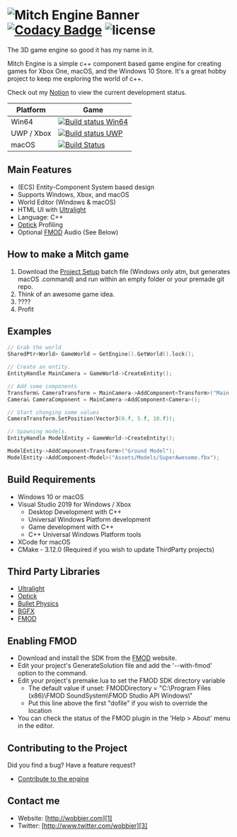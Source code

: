 ![Mitch Engine Banner](https://raw.githubusercontent.com/wobbier/MitchEngine/master/Docs/GitHub/Havana.png)
[![Codacy Badge](https://app.codacy.com/project/badge/Grade/21af73bf73f049ac97afd48e1689fd33)](https://www.codacy.com/gh/wobbier/MitchEngine/dashboard?utm_source=github.com&amp;utm_medium=referral&amp;utm_content=wobbier/MitchEngine&amp;utm_campaign=Badge_Grade)
![license](https://img.shields.io/github/license/wobbier/mitchengine.svg)
======
The 3D game engine so good it has my name in it.

Mitch Engine is a simple c++ component based game engine for creating games for Xbox One, macOS, and the Windows 10 Store.
It's a great hobby project to keep me exploring the world of c++.

Check out my [Notion][4] to view the current development status.

|Platform|Game|
|---|---|
|Win64|[![Build status Win64](https://github.com/wobbier/MitchEngine/actions/workflows/Windows.yml/badge.svg)](https://github.com/wobbier/MitchEngine/actions/workflows/Windows.yml)|
|UWP / Xbox|[![Build status UWP](https://ci.appveyor.com/api/projects/status/7x55po7se0siesdn?svg=true)](https://ci.appveyor.com/project/wobbier/mitchengine)|
|macOS|[![Build Status](https://github.com/wobbier/MitchEngine/actions/workflows/macOS.yml/badge.svg)](https://github.com/wobbier/MitchEngine/actions/workflows/macOS.yml)|

Main Features
-------------
   * (ECS) Entity-Component System based design
   * Supports Windows, Xbox, and macOS
   * World Editor (Windows & macOS)
   * HTML UI with [Ultralight][5]
   * Language: C++
   * [Optick][6] Profiling
   * Optional [FMOD][10] Audio (See Below)

How to make a Mitch game
-----------------------

1. Download the [Project Setup][8] batch file (Windows only atm, but generates macOS .command) and run within an empty folder or your premade git repo.
2. Think of an awesome game idea.
3. ????
4. Profit

Examples
-----------------------
```cpp
// Grab the world
SharedPtr<World> GameWorld = GetEngine().GetWorld().lock();

// Create an entity.
EntityHandle MainCamera = GameWorld->CreateEntity();

// Add some components
Transform& CameraTransform = MainCamera->AddComponent<Transform>("Main Camera");
Camera& CameraComponent = MainCamera->AddComponent<Camera>();

// Start changing some values
CameraTransform.SetPosition(Vector3(0.f, 5.f, 10.f));

// Spawning models.
EntityHandle ModelEntity = GameWorld->CreateEntity();

ModelEntity->AddComponent<Transform>("Ground Model");
ModelEntity->AddComponent<Model>("Assets/Models/SuperAwesome.fbx");
```

Build Requirements
------------------

* Windows 10 or macOS
* Visual Studio 2019 for Windows / Xbox
	* Desktop Development with C++
	* Universal Windows Platform development
	* Game development with C++
	* C++ Universal Windows Platform tools
* XCode for macOS
* CMake - 3.12.0 (Required if you wish to update ThirdParty projects)

Third Party Libraries
--------------------------------

  * [Ultralight][5]
  * [Optick][6]
  * [Bullet Physics][7]
  * [BGFX][9]
  * [FMOD][10]

Enabling FMOD
--------------------------------

* Download and install the SDK from the [FMOD][10] website.
* Edit your project's GenerateSolution file and add the '--with-fmod' option to the command.
* Edit your project's premake.lua to set the FMOD SDK directory variable
	* The default value if unset: FMODDirectory = "C:\\Program Files (x86)\\FMOD SoundSystem\\FMOD Studio API Windows\\"
	* Put this line above the first "dofile" if you wish to override the location
* You can check the status of the FMOD plugin in the 'Help > About' menu in the editor.

Contributing to the Project
--------------------------------

Did you find a bug? Have a feature request?

  * [Contribute to the engine][2]

Contact me
----------

   * Website: [http://wobbier.com][1]
   * Twitter: [http://www.twitter.com/wobbier][3]

[1]: http://www.wobbier.com "My Portfolio"
[2]: https://github.com/wobbier/MitchEngine/issues "GitHub Issues"
[3]: http://www.twitter.com/wobbier "Twitter"
[4]: https://www.notion.so/fc1126e1f8f54a9a8e0daf2735dc59ed?v=fb36a4a955b44efa8dda9fc84d743b43 "Notion"
[5]: https://github.com/ultralight-ux/Ultralight "Ultralight"
[6]: https://github.com/bombomby/optick "Optick"
[7]: https://github.com/bulletphysics/bullet3 "Bullet 3D"
[8]: https://raw.githubusercontent.com/wobbier/MitchEngine/master/NewProjectSetup.bat "Project Creator"
[9]: https://github.com/bkaradzic/bgfx "BGFX"
[10]: https://www.fmod.com/ "FMOD Audio"